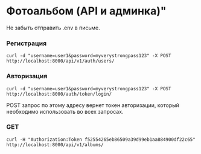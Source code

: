 # Фотоальбом (API и админка)"

Не забыть отправить .env в письме.


### Регистрация
```text
curl -d "username=user1&password=myverystrongpass123" -X POST http://localhost:8000/api/v1/auth/users/
```
### Авторизация
```text
curl -d "username=user1&password=myverystrongpass123" -X POST http://localhost:8000/auth/token/login/
```
POST запрос по этому адресу вернет токен авторизации, который необходимо использовать во всех запросах.
### GET
```text
curl -H "Authorization:Token f52554265eb86509a39d99eb1aa884900df22c65" http://localhost:8000/api/v1/albums/
```